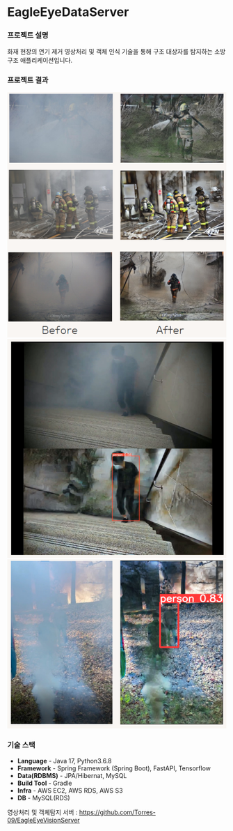 # EagleEyeDataServer

### 프로젝트 설명

화재 현장의 연기 제거 영상처리 및 객체 인식 기술을 통해 구조 대상자를 탐지하는 소방 구조 애플리케이션입니다.

### 프로젝트 결과

![](docs/eagleeye1.png)
![](docs/eagleeye2.png)
![](docs/eagleeye3.png)

### 기술 스택
- **Language** - Java 17, Python3.6.8
- **Framework** - Spring Framework (Spring Boot), FastAPI, Tensorflow
- **Data(RDBMS)** - JPA/Hibernat, MySQL
- **Build Tool** - Gradle
- **Infra** - AWS EC2, AWS RDS, AWS S3
- **DB** - MySQL(RDS)

영상처리 및 객체탐지 서버 : https://github.com/Torres-09/EagleEyeVisionServer